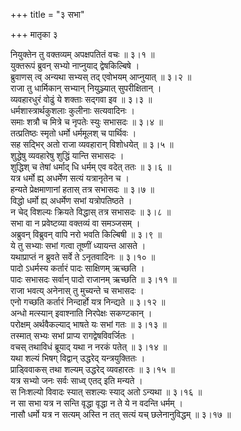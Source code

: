 +++
title = "३ सभा"

+++
मातृका ३

नियुक्तेन तु वक्तव्यम् अपक्षपतितं वचः ॥ ३।१ ॥  
युक्तरूपं ब्रुवन् सभ्यो नाप्नुयाद् द्वेषकिल्बिषे ।  
ब्रुवाणस् त्व् अन्यथा सभ्यस् तद् एवोभयम् आप्नुयात् ॥ ३।२ ॥  
राजा तु धार्मिकान् सभ्यान् नियुञ्ज्यात् सुपरीक्षितान् ।  
व्यवहारधुरं वोढुं ये शक्ताः सद्गवा इव ॥ ३।३ ॥  
धर्मशास्त्रार्थकुशलाः कुलीनाः सत्यवादिनः ।  
समाः शत्रौ च मित्रे च नृपतेः स्युः सभासदः ॥ ३।४ ॥  
तत्प्रतिष्ठः स्मृतो धर्मो धर्ममूलश् च पार्थिवः ।  
सह सद्भिर् अतो राजा व्यवहारान् विशोधयेत् ॥ ३।५ ॥  
शुद्धेषु व्यवहारेषु शुद्धिं यान्ति सभासदः ।  
शुद्धिश् च तेषां धर्माद् धि धर्मम् एव वदेत् ततः ॥ ३।६ ॥  
यत्र धर्मो ह्य् अधर्मेण सत्यं यत्रानृतेन च ।  
हन्यते प्रेक्षमाणानां हतास् तत्र सभासदः ॥ ३।७ ॥  
विद्धो धर्मो ह्य् अधर्मेण सभां यत्रोपतिष्ठते ।  
न चेद् विशल्यः क्रियते विद्धास् तत्र सभासदः ॥ ३।८ ॥  
सभा वा न प्रवेष्टव्या वक्तव्यं वा समञ्जसम् ।  
अब्रुवन् विब्रुवन् वापि नरो भवति किल्बिषी ॥ ३।९ ॥  
ये तु सभ्याः सभां गत्वा तूष्णीं ध्यायन्त आसते ।  
यथाप्राप्तं न ब्रुवते सर्वे ते ऽनृतवादिनः ॥ ३।१० ॥  
पादो ऽधर्मस्य कर्तारं पादः साक्षिणम् ऋच्छति ।  
पादः सभासदः सर्वान् पादो राजानम् ऋच्छति ॥ ३।११ ॥  
राजा भवत्य् अनेनास् तु मुच्यन्ते च सभासदः ।  
एनो गच्छति कर्तारं निन्दार्हो यत्र निन्द्यते ॥ ३।१२ ॥  
अन्धो मत्स्यान् इवाश्नाति निरपेक्षः सकण्टकान् ।  
परोक्षम् अर्थवैकल्याद् भाषते यः सभां गतः ॥ ३।१३ ॥  
तस्मात् सभ्यः सभां प्राप्य रागद्वेषविवर्जितः ।  
वचस् तथाविधं ब्रूयाद् यथा न नरकं पतेत् ॥ ३।१४ ॥  
यथा शल्यं भिषग् विद्वान् उद्धरेद् यन्त्रयुक्तितः ।  
प्राड्विवाकस् तथा शल्यम् उद्धरेद् व्यवहारतः ॥ ३।१५ ॥  
यत्र सभ्यो जनः सर्वः साध्व् एतद् इति मन्यते ।  
स निःशल्यो विवादः स्यात् सशल्यः स्याद् अतो ऽन्यथा ॥ ३।१६ ॥  
न सा सभा यत्र न सन्ति वृद्धा वृद्धा न ते ये न वदन्ति धर्मम् ।  
नासौ धर्मो यत्र न सत्यम् अस्ति न तत् सत्यं यच् छलेनानुविद्धम् ॥ ३।१७ ॥
